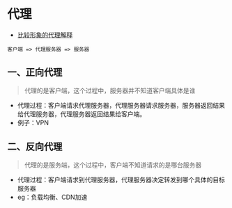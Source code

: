 # 代理

- [比较形象的代理解释](https://www.zhihu.com/question/24723688)

`客户端 => 代理服务器 => 服务器`

## 一、正向代理
> 代理的是客户端，这个过程中，服务器并不知道客户端具体是谁

- 代理过程：客户端请求代理服务器，代理服务器请求服务器，服务器返回结果给代理服务器，代理服务器返回结果给客户端。
- 例子：VPN

## 二、反向代理
> 代理的是服务端，这个过程中，客户端不知道请求的是哪台服务器

- 代理过程：客户端请求到代理服务器，代理服务器决定转发到哪个具体的目标服务器
- eg：负载均衡、CDN加速
